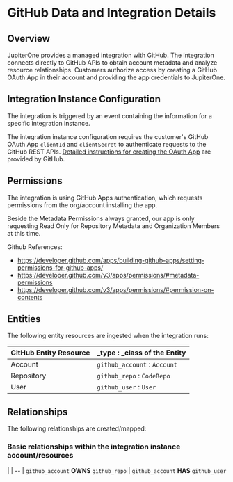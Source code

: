 # GitHub Data and Integration Details

## Overview

JupiterOne provides a managed integration with GitHub. The integration connects
directly to GitHub APIs to obtain account metadata and analyze resource
relationships. Customers authorize access by creating a GitHub OAuth App in
their account and providing the app credentials to JupiterOne.

## Integration Instance Configuration

The integration is triggered by an event containing the information for a
specific integration instance.

The integration instance configuration requires the customer's GitHub OAuth App
`clientId` and `clientSecret` to authenticate requests to the GitHub REST APIs.
[Detailed instructions for creating the OAuth App][1] are provided by GitHub.

[1]: https://developer.github.com/apps/building-oauth-apps/creating-an-oauth-app/

## Permissions

The integration is using GitHub Apps authentication, which requests permissions
from the org/account installing the app.

Beside the Metadata Permissions always granted, our app is only requesting Read
Only for Repository Metadata and Organization Members at this time.

Github References:

* https://developer.github.com/apps/building-github-apps/setting-permissions-for-github-apps/
* https://developer.github.com/v3/apps/permissions/#metadata-permissions
* https://developer.github.com/v3/apps/permissions/#permission-on-contents

## Entities

The following entity resources are ingested when the integration runs:

| GitHub Entity Resource | _type : _class of the Entity
| -----------            | -----------
| Account                | `github_account` : `Account`
| Repository             | `github_repo`    : `CodeRepo`
| User                   | `github_user`    : `User`

## Relationships

The following relationships are created/mapped:

### Basic relationships within the integration instance account/resources

|
| --
| `github_account` **OWNS** `github_repo`
| `github_account` **HAS** `github_user`
